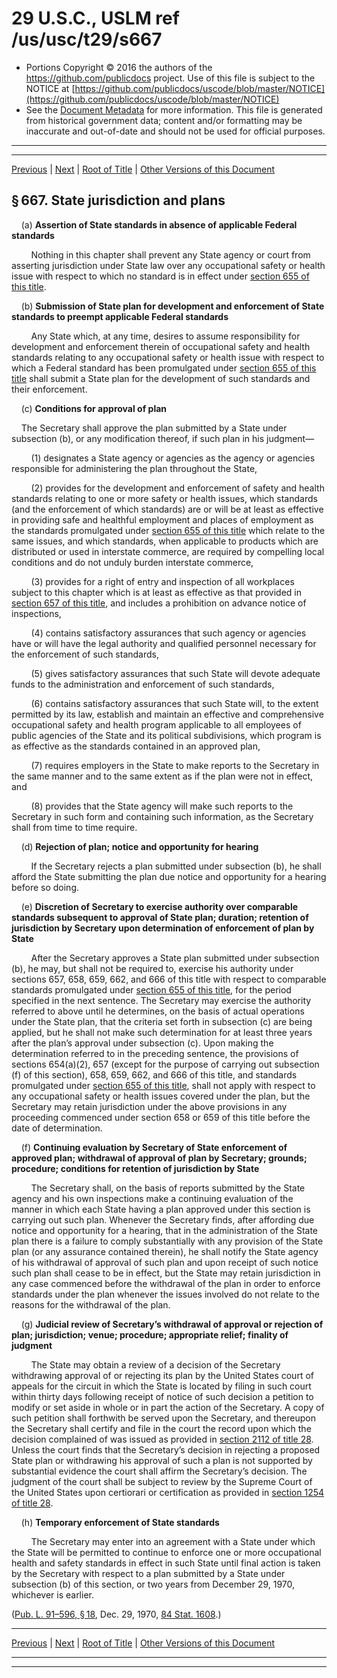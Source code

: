 ---
---

# 29 U.S.C., USLM ref /us/usc/t29/s667

* Portions Copyright © 2016 the authors of the https://github.com/publicdocs project.
  Use of this file is subject to the NOTICE at [https://github.com/publicdocs/uscode/blob/master/NOTICE](https://github.com/publicdocs/uscode/blob/master/NOTICE)
* See the [Document Metadata](././../../../..//README.md) for more information.
  This file is generated from historical government data; content and/or formatting may be inaccurate and out-of-date and should not be used for official purposes.

----------
----------

[Previous](./../../../..//us/usc/t29/ch15/m__us_usc_t29_s666.md) | [Next](./../../../..//us/usc/t29/ch15/m__us_usc_t29_s668.md) | [Root of Title](./../../../../) | [Other Versions of this Document](https://publicdocs.github.io/go/links?ns=uslm&ref=%2Fus%2Fusc%2Ft29%2Fs667)

## § 667. State jurisdiction and plans

    (a) __Assertion of State standards in absence of applicable Federal standards__ 

        Nothing in this chapter shall prevent any State agency or court from asserting jurisdiction under State law over any occupational safety or health issue with respect to which no standard is in effect under [section 655 of this title][/us/usc/t29/s655].

    (b) __Submission of State plan for development and enforcement of State standards to preempt applicable Federal standards__ 

        Any State which, at any time, desires to assume responsibility for development and enforcement therein of occupational safety and health standards relating to any occupational safety or health issue with respect to which a Federal standard has been promulgated under [section 655 of this title][/us/usc/t29/s655] shall submit a State plan for the development of such standards and their enforcement.

    (c) __Conditions for approval of plan__ 

    The Secretary shall approve the plan submitted by a State under subsection (b), or any modification thereof, if such plan in his judgment—

        (1) designates a State agency or agencies as the agency or agencies responsible for administering the plan throughout the State,

        (2) provides for the development and enforcement of safety and health standards relating to one or more safety or health issues, which standards (and the enforcement of which standards) are or will be at least as effective in providing safe and healthful employment and places of employment as the standards promulgated under [section 655 of this title][/us/usc/t29/s655] which relate to the same issues, and which standards, when applicable to products which are distributed or used in interstate commerce, are required by compelling local conditions and do not unduly burden interstate commerce,

        (3) provides for a right of entry and inspection of all workplaces subject to this chapter which is at least as effective as that provided in [section 657 of this title][/us/usc/t29/s657], and includes a prohibition on advance notice of inspections,

        (4) contains satisfactory assurances that such agency or agencies have or will have the legal authority and qualified personnel necessary for the enforcement of such standards,

        (5) gives satisfactory assurances that such State will devote adequate funds to the administration and enforcement of such standards,

        (6) contains satisfactory assurances that such State will, to the extent permitted by its law, establish and maintain an effective and comprehensive occupational safety and health program applicable to all employees of public agencies of the State and its political subdivisions, which program is as effective as the standards contained in an approved plan,

        (7) requires employers in the State to make reports to the Secretary in the same manner and to the same extent as if the plan were not in effect, and

        (8) provides that the State agency will make such reports to the Secretary in such form and containing such information, as the Secretary shall from time to time require.

    (d) __Rejection of plan; notice and opportunity for hearing__ 

        If the Secretary rejects a plan submitted under subsection (b), he shall afford the State submitting the plan due notice and opportunity for a hearing before so doing.

    (e) __Discretion of Secretary to exercise authority over comparable standards subsequent to approval of State plan; duration; retention of jurisdiction by Secretary upon determination of enforcement of plan by State__ 

        After the Secretary approves a State plan submitted under subsection (b), he may, but shall not be required to, exercise his authority under sections 657, 658, 659, 662, and 666 of this title with respect to comparable standards promulgated under [section 655 of this title][/us/usc/t29/s655], for the period specified in the next sentence. The Secretary may exercise the authority referred to above until he determines, on the basis of actual operations under the State plan, that the criteria set forth in subsection (c) are being applied, but he shall not make such determination for at least three years after the plan’s approval under subsection (c). Upon making the determination referred to in the preceding sentence, the provisions of sections 654(a)(2), 657 (except for the purpose of carrying out subsection (f) of this section), 658, 659, 662, and 666 of this title, and standards promulgated under [section 655 of this title][/us/usc/t29/s655], shall not apply with respect to any occupational safety or health issues covered under the plan, but the Secretary may retain jurisdiction under the above provisions in any proceeding commenced under section 658 or 659 of this title before the date of determination.

    (f) __Continuing evaluation by Secretary of State enforcement of approved plan; withdrawal of approval of plan by Secretary; grounds; procedure; conditions for retention of jurisdiction by State__ 

        The Secretary shall, on the basis of reports submitted by the State agency and his own inspections make a continuing evaluation of the manner in which each State having a plan approved under this section is carrying out such plan. Whenever the Secretary finds, after affording due notice and opportunity for a hearing, that in the administration of the State plan there is a failure to comply substantially with any provision of the State plan (or any assurance contained therein), he shall notify the State agency of his withdrawal of approval of such plan and upon receipt of such notice such plan shall cease to be in effect, but the State may retain jurisdiction in any case commenced before the withdrawal of the plan in order to enforce standards under the plan whenever the issues involved do not relate to the reasons for the withdrawal of the plan.

    (g) __Judicial review of Secretary’s withdrawal of approval or rejection of plan; jurisdiction; venue; procedure; appropriate relief; finality of judgment__ 

        The State may obtain a review of a decision of the Secretary withdrawing approval of or rejecting its plan by the United States court of appeals for the circuit in which the State is located by filing in such court within thirty days following receipt of notice of such decision a petition to modify or set aside in whole or in part the action of the Secretary. A copy of such petition shall forthwith be served upon the Secretary, and thereupon the Secretary shall certify and file in the court the record upon which the decision complained of was issued as provided in [section 2112 of title 28][/us/usc/t28/s2112]. Unless the court finds that the Secretary’s decision in rejecting a proposed State plan or withdrawing his approval of such a plan is not supported by substantial evidence the court shall affirm the Secretary’s decision. The judgment of the court shall be subject to review by the Supreme Court of the United States upon certiorari or certification as provided in [section 1254 of title 28][/us/usc/t28/s1254].

    (h) __Temporary enforcement of State standards__ 

        The Secretary may enter into an agreement with a State under which the State will be permitted to continue to enforce one or more occupational health and safety standards in effect in such State until final action is taken by the Secretary with respect to a plan submitted by a State under subsection (b) of this section, or two years from December 29, 1970, whichever is earlier.

([Pub. L. 91–596, § 18][/us/pl/91/596/s18], Dec. 29, 1970, [84 Stat. 1608][/us/stat/84/1608].)

----------

[Previous](./../../../..//us/usc/t29/ch15/m__us_usc_t29_s666.md) | [Next](./../../../..//us/usc/t29/ch15/m__us_usc_t29_s668.md) | [Root of Title](./../../../../) | [Other Versions of this Document](https://publicdocs.github.io/go/links?ns=uslm&ref=%2Fus%2Fusc%2Ft29%2Fs667)

----------
----------

[/us/usc/t29/s655]: https://publicdocs.github.io/go/links?ns=uslm&ref=%2Fus%2Fusc%2Ft29%2Fs655
[/us/usc/t29/s655]: https://publicdocs.github.io/go/links?ns=uslm&ref=%2Fus%2Fusc%2Ft29%2Fs655
[/us/usc/t29/s655]: https://publicdocs.github.io/go/links?ns=uslm&ref=%2Fus%2Fusc%2Ft29%2Fs655
[/us/usc/t29/s657]: https://publicdocs.github.io/go/links?ns=uslm&ref=%2Fus%2Fusc%2Ft29%2Fs657
[/us/usc/t29/s655]: https://publicdocs.github.io/go/links?ns=uslm&ref=%2Fus%2Fusc%2Ft29%2Fs655
[/us/usc/t29/s655]: https://publicdocs.github.io/go/links?ns=uslm&ref=%2Fus%2Fusc%2Ft29%2Fs655
[/us/usc/t28/s2112]: https://publicdocs.github.io/go/links?ns=uslm&ref=%2Fus%2Fusc%2Ft28%2Fs2112
[/us/usc/t28/s1254]: https://publicdocs.github.io/go/links?ns=uslm&ref=%2Fus%2Fusc%2Ft28%2Fs1254
[/us/pl/91/596/s18]: https://publicdocs.github.io/go/links?ns=uslm&ref=%2Fus%2Fpl%2F91%2F596%2Fs18
[/us/stat/84/1608]: https://publicdocs.github.io/go/links?ns=uslm&ref=%2Fus%2Fstat%2F84%2F1608


